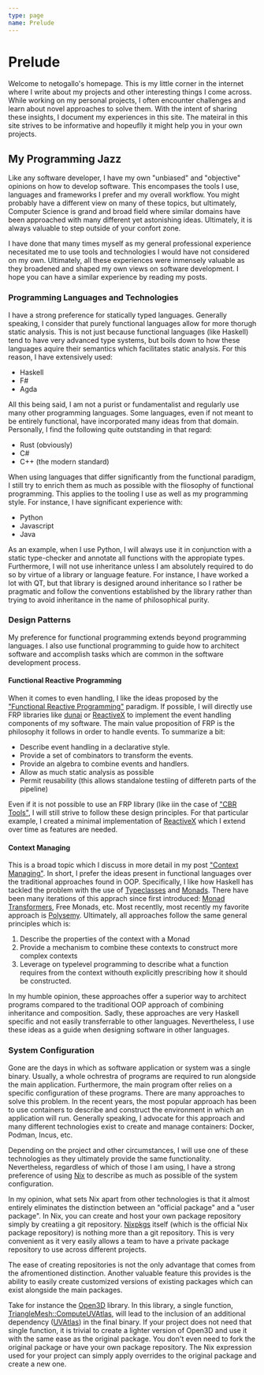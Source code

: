 ```yaml
---
type: page
name: Prelude
---
```

# Prelude
Welcome to netogallo's homepage. This is my little corner in the internet where I write about
my projects and other interesting things I come across. While working on my personal projects,
I often encounter challenges and learn about novel approaches to solve them. With the intent
of sharing these insights, I document my experiences in this site. The mateiral in this
site strives to be informative and hopeuflly it might help you in your own projects.

## My Programming Jazz

Like any software developer, I have my own "unbiased" and "objective" opinions on
how to develop software. This encompases the tools I use, languages and frameworks
I prefer and my overall workflow. You might probably have a different view on many
of these topics, but ultimately, Computer Science is grand and broad field where
similar domains have been approached with many different yet astonishing ideas.
Ultimately, it is always valuable to step outside of your confort zone.

I have done that many times myself as my general professional experience necesitated me
to use tools and technologies I would have not considered on my own. Ultimately, all these
experiences were inmensely valuable as they broadened and shaped my own views on software
development. I hope you can have a similar experience by reading my posts.

### Programming Languages and Technologies

I have a strong preference for statically typed languages. Generally speaking, I consider
that purely functional languages allow for more thorugh static analysis. This is not just
because functional languages (like Haskell) tend to have very advanced type systems, but
boils down to how these languages aquire their semantics which facilitates static analysis.
For this reason, I have extensively used:

 - Haskell
 - F#
 - Agda

All this being said, I am not a purist or fundamentalist and regularly use many other
programming languages. Some languages, even if not meant to be entirely functional, have
incorporated many ideas from that domain. Personally, I find the following quite outstanding
in that regard:

 - Rust (obviously)
 - C#
 - C++ (the modern standard)

When using languages that differ significantly from the functional paradigm, I still try
to enrich them as much as possible with the fliosophy of functional programming. This
applies to the tooling I use as well as my programming style. For instance, I have significant
experience with:

 - Python
 - Javascript
 - Java

As an example, when I use Python, I will always use it in conjunction with a static type-checker and annotate all functions with the appropiate types. Furthermore, I will not use inheritance
unless I am absolutely required to do so by virtue of a library or language feature. For
instance, I have worked a lot with QT, but that library is designed around inheritance so I
rather be pragmatic and follow the conventions established by the library rather than trying
to avoid inheritance in the name of philosophical purity.

### Design Patterns

My preference for functional programming extends beyond programming languages. I also use
functional programming to guide how to architect software and accomplish tasks which are
common in the software development process.

#### Functional Reactive Programming

When it comes to even handling, I like the ideas proposed by the
["Functional Reactive Programming"](https://wiki.haskell.org/Functional_Reactive_Programming)
paradigm. If possible, I will directly use FRP libraries like 
[dunai](https://github.com/ivanperez-keera/dunai) or [ReactiveX](https://reactivex.io/) to
implement the event handling components of my software. The main value proposition of FRP is
the philosophy it follows in order to handle events. To summarize a bit:

 - Describe event handling in a declarative style.
 - Provide a set of combinators to transform the events.
 - Provide an algebra to combine events and handlers.
 - Allow as much static analysis as possible
 - Permit reusability (this allows standalone testiing of differetn parts of the pipeline)

Even if it is not possible to use an FRP library (like iin the case of
["CBR Tools"](https://github.com/TUM-CBR/pymol-plugins), I will still strive to follow these
design principles. For that particular example, I created a minimal implementation of
[ReactiveX](https://reactivex.io/) which I extend over time as features are needed.

#### Context Managing

This is a broad topic which I discuss in more detail in my post
["Context Managing"](./posts/01-context-managing.html). In short, I prefer the ideas present
in functional languages over the traditional approaches found in OOP. Specifically, I like how
Haskell has tackled the problem with the use of 
[Typeclasses](https://book.realworldhaskell.org/read/using-typeclasses.html) and
[Monads](https://wiki.haskell.org/Monad). There have been many iterations of this apprach
since first introduced: [Monad Transformers](https://wiki.haskell.org/Monad_Transformers),
Free Monads, etc. Most recentlly, most recently my favorite approach is
[Polysemy](https://github.com/polysemy-research/polysemy). Ultimately, all approaches
follow the same general principles which is:

 1. Describe the properties of the context with a Monad
 2. Provide a mechanism to combine these contexts to construct more complex contexts
 3. Leverage on typelevel programming to describe what a function requires from the
    context withouth explicitly prescribing how it should be constructed.

In my humble opinion, these approaches offer a superior way to architect programs
compared to the traditional OOP approach of combining inheritance and composition. Sadly,
these approaches are very Haskell specific and not easily transferrable to other languages.
Nevertheless, I use these ideas as a guide when designing software in other languages.


### System Configuration

Gone are the days in which as software application or system was a single binary. Usually,
a whole ochrestra of programs are required to run alongside the main application. Furthermore,
the main program ofter relies on a specific configuration of these programs. There are many
approaches to solve this problem. In the recent years, the most popular approach has been
to use containers to describe and construct the environment in which an application will run.
Generally speaking, I advocate for this approach and many different technologies exist
to create and manage containers: Docker, Podman, Incus, etc.

Depending on the project and other circumstances, I will use one of these technologies
as they ultimately provide the same functionality. Nevertheless, regardless of which
of those I am using, I have a strong preference of using [Nix](https://nixos.org/) to
describe as much as possible of the system configuration.

In my opinion, what sets Nix apart from other technologies is that it almost entirely
eliminates the distinction between an "official package" and a "user package". In Nix,
you can create and host your own package repository simply by creatiing a git repository.
[Nixpkgs](https://github.com/NixOS/nixpkgs/) itself (which is the official Nix package
repository) is nothing more than a git repository. This is very convenient as it very
easily allows a team to have a private package repository to use across different projects.

The ease of creating repositories is not the only advantage that comes from the
afromentioned distinction. Another valuable feature this provides is the ability
to easily create customized versions of existing packages which can exist alongside
the main packages.

Take for instance the [Open3D](http://www.open3d.org/) library. In this
library, a single function, [TriangleMesh::ComputeUVAtlas](https://github.com/isl-org/Open3D/blob/0f06a149c4fb9406fd3e432a5cb0c024f38e2f0e/cpp/open3d/t/geometry/TriangleMesh.cpp#L706),
will lead to the inclusion of an additional dependency
([UVAtlas](https://github.com/microsoft/UVAtlas/)) in the final binary. If your project
does not need that single function, it is trivial to create a lighter version of Open3D
and use it with the same ease as the original package. You don't even need
to fork the original package or have your own package repository. The Nix expression used
for your project can simply apply overrides to the original package and create a new one.
